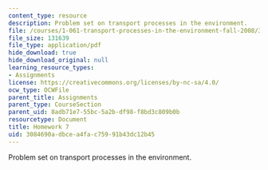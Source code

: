 ```yaml
---
content_type: resource
description: Problem set on transport processes in the environment.
file: /courses/1-061-transport-processes-in-the-environment-fall-2008/3084690adbcea4fac75991b43dc12b45_f02homework7.pdf
file_size: 131639
file_type: application/pdf
hide_download: true
hide_download_original: null
learning_resource_types:
- Assignments
license: https://creativecommons.org/licenses/by-nc-sa/4.0/
ocw_type: OCWFile
parent_title: Assignments
parent_type: CourseSection
parent_uid: 8adb71e7-55bc-5a2b-df98-f8bd3c809b0b
resourcetype: Document
title: Homework 7
uid: 3084690a-dbce-a4fa-c759-91b43dc12b45
---
```

Problem set on transport processes in the environment.